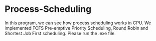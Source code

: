 # Process-Scheduling
In this program, we can see how process scheduling works in CPU. We implemented FCFS Pre-emptive Priority Scheduling, Round Robin and Shortest Job First scheduling. Please run the .exe file. 
